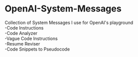 # OpenAI-System-Messages
Collection of System Messages I use for OpenAI's playground  
-Code Instructions  
-Code Analyzer  
-Vague Code Instructions  
-Resume Reviser  
-Code Snippets to Pseudocode  
